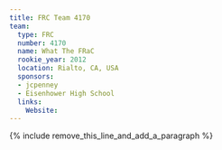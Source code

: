 ```yaml
---
title: FRC Team 4170
team:
  type: FRC
  number: 4170
  name: What The FRaC
  rookie_year: 2012
  location: Rialto, CA, USA
  sponsors:
  - jcpenney
  - Eisenhower High School
  links:
    Website:
---
```


{% include remove_this_line_and_add_a_paragraph %}